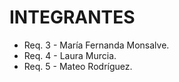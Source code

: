 # INTEGRANTES

* Req. 3 - María Fernanda Monsalve.
* Req. 4 - Laura Murcia.
* Req. 5 - Mateo Rodríguez.
